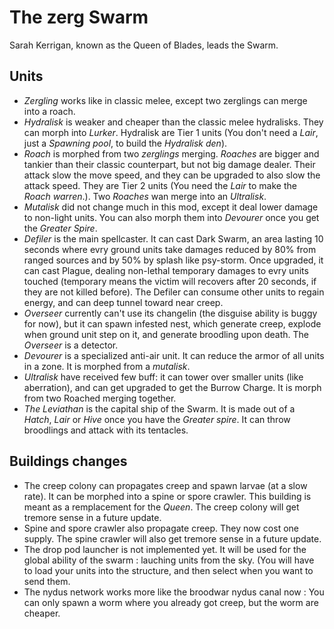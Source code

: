 # The zerg Swarm

Sarah Kerrigan, known as the Queen of Blades, leads the Swarm.

## Units

- *Zergling* works like in classic melee, except two zerglings can merge into a roach.
- *Hydralisk* is weaker and cheaper than the classic melee hydralisks. They can morph into *Lurker*. Hydralisk are Tier 1 units (You don't need a *Lair*, just a *Spawning pool*, to build the *Hydralisk den*).
- *Roach* is morphed from two *zerglings* merging. *Roaches* are bigger and tankier than their classic counterpart, but not big damage dealer. Their attack slow the move speed, and they can be upgraded to also slow the attack speed. They are Tier 2 units (You need the *Lair* to make the *Roach warren*.). Two *Roaches* wan merge into an *Ultralisk*.
- *Mutalisk* did not change much in this mod, except it deal lower damage to non-light units. You can also morph them into *Devourer* once you get the *Greater Spire*.
- *Defiler* is the main spellcaster. It can cast Dark Swarm, an area lasting 10 seconds where evry ground units take damages reduced by 80% from ranged sources and by 50% by splash like psy-storm. Once upgraded, it can cast Plague, dealing non-lethal temporary damages to evry units touched (temporary means the victim will recovers after 20 seconds, if they are not killed before). The Defiler can consume other units to regain energy, and can deep tunnel toward near creep.
- *Overseer* currently can't use its changelin (the disguise ability is buggy for now), but it can spawn infested nest, which generate creep, explode when ground unit step on it, and generate broodling upon death. The *Overseer* is a detector.
- *Devourer* is a specialized anti-air unit. It can reduce the armor of all units in a zone. It is morphed from a *mutalisk*.
- *Ultralisk* have received few buff: it can tower over smaller units (like aberration), and can get upgraded to get the Burrow Charge. It is morph from two Roached merging together.
- *The Leviathan* is the capital ship of the Swarm. It is made out of a *Hatch*, *Lair* or *Hive* once you have the *Greater spire*. It can throw broodlings and attack with its tentacles.

## Buildings changes

- The creep colony can propagates creep and spawn larvae (at a slow rate). It can be morphed into a spine or spore crawler. This building is meant as a remplacement for the *Queen*. The creep colony will get tremore sense in a future update.
- Spine and spore crawler also propagate creep. They now cost one supply. The spine crawler will also get tremore sense in a future update.
- The drop pod launcher is not implemented yet. It will be used for the global ability of the swarm : lauching units from the sky. (You will have to load your units into the structure, and then select when you want to send them.
- The nydus network works more like the broodwar nydus canal now : You can only spawn a worm where you already got creep, but the worm are cheaper.
